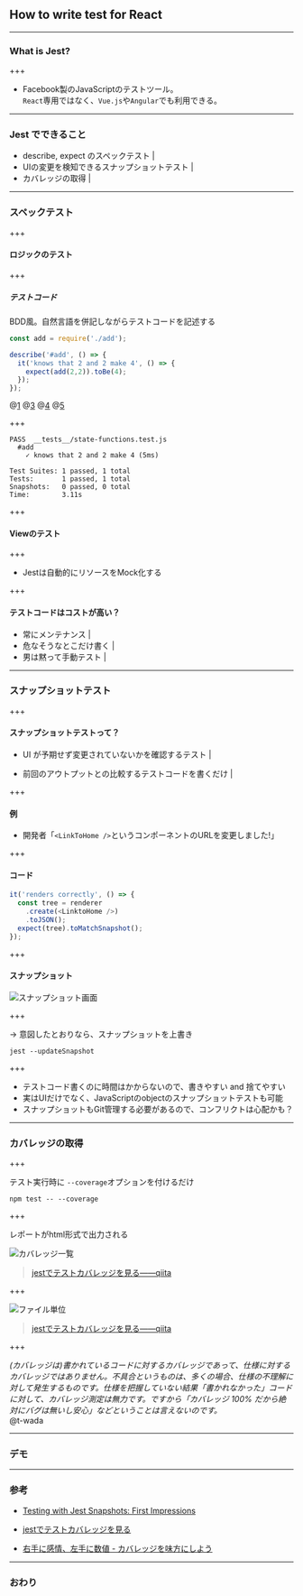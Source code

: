 
## How to write test for React


---


### What is Jest?


+++

+ Facebook製のJavaScriptのテストツール。    
`React`専用ではなく、`Vue.js`や`Angular`でも利用できる。

---

### Jest でできること

* describe, expect のスペックテスト |
* UIの変更を検知できるスナップショットテスト |
* カバレッジの取得 |

---

### スペックテスト


+++

#### ロジックのテスト

+++

##### テストコード

BDD風。自然言語を併記しながらテストコードを記述する

```javascript
const add = require('./add');

describe('#add', () => {
  it('knows that 2 and 2 make 4', () => {
    expect(add(2,2)).toBe(4);
  });
});
```
@[1](テスト対象のfunctionをimportする)
@[3](テスト対象の説明)
@[4](期待する結果の説明)
@[5](アサーション)


+++

```
PASS  __tests__/state-functions.test.js
  #add
    ✓ knows that 2 and 2 make 4 (5ms)

Test Suites: 1 passed, 1 total
Tests:       1 passed, 1 total
Snapshots:   0 passed, 0 total
Time:        3.11s
```

+++

#### Viewのテスト

+++

* Jestは自動的にリソースをMock化する

+++


#### テストコードはコストが高い？

* 常にメンテナンス |
* 危なそうなとこだけ書く |
* 男は黙って手動テスト  |


---

### スナップショットテスト


+++

#### スナップショットテストって？

+ UI が予期せず変更されていないかを確認するテスト | 

+ 前回のアウトプットとの比較するテストコードを書くだけ |


+++

#### 例

+ 開発者「`<LinkToHome />`というコンポーネントのURLを変更しました!」

+++

#### コード

```javascript
it('renders correctly', () => {
  const tree = renderer
    .create(<LinktoHome />)
    .toJSON();
  expect(tree).toMatchSnapshot();
});
```

+++

#### スナップショット

![スナップショット画面](https://facebook.github.io/jest/img/content/failedSnapshotTest.png)

+++
    
 -> 意図したとおりなら、スナップショットを上書き
 
```
jest --updateSnapshot
```

+++


+ テストコード書くのに時間はかからないので、書きやすい and 捨てやすい
+ 実はUIだけでなく、JavaScriptのobjectのスナップショットテストも可能
+ スナップショットもGit管理する必要があるので、コンフリクトは心配かも？


---

### カバレッジの取得

+++

テスト実行時に `--coverage`オプションを付けるだけ
```
npm test -- --coverage
```


+++

レポートがhtml形式で出力される

![カバレッジ一覧](https://camo.qiitausercontent.com/00a690cecc7ce975c0ca17712de1953191a49513/68747470733a2f2f71696974612d696d6167652d73746f72652e73332e616d617a6f6e6177732e636f6d2f302f3132383634352f35666366353033392d326264382d386632322d346263382d6133373733626331643861662e706e67)

> [jestでテストカバレッジを見る――qiita](https://qiita.com/monisoi/items/44931e36c5f7b1f4e683)

+++

![ファイル単位](https://camo.qiitausercontent.com/bb03701306124e5da41eedb6ff5691e6975bc5fe/68747470733a2f2f71696974612d696d6167652d73746f72652e73332e616d617a6f6e6177732e636f6d2f302f3132383634352f31623736353038642d633262652d373137642d313061302d6666323932643266353266662e706e67)

> [jestでテストカバレッジを見る――qiita](https://qiita.com/monisoi/items/44931e36c5f7b1f4e683)

+++

_(カバレッジは)書かれているコードに対するカバレッジであって、仕様に対するカバレッジではありません。不具合というものは、多くの場合、仕様の不理解に対して発生するものです。仕様を把握していない結果「書かれなかった」コードに対して、カバレッジ測定は無力です。ですから「カバレッジ 100% だから絶対にバグは無いし安心」などということは言えないのです。_   
@t-wada

---

### デモ

---


### 参考

* [Testing with Jest Snapshots: First Impressions](https://benmccormick.org/2016/09/19/testing-with-jest-snapshots-first-impressions/)

* [jestでテストカバレッジを見る](https://qiita.com/monisoi/items/44931e36c5f7b1f4e683)

* [右手に感情、左手に数値 - カバレッジを味方にしよう](http://d.hatena.ne.jp/t-wada/20111207/coverage_is_your_friend)

---


### おわり

